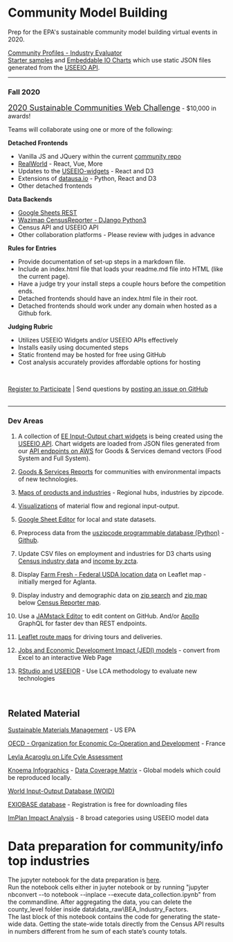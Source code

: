 <h1 class="h1-home">Community Model&nbsp;Building</h1>

Prep for the EPA's sustainable community model building virtual events in 2020.   

<!--
Supply chain "License to Operate" with the support of the community.

### Code for Atlanta Projects  

Slack #epa

<b>1. Teams</b>: Brainstorm Projects - [Review maps and charts](tools/), [Review inventory exchange](tools/#places)   

<b>2. GitHub</b>: Experiment with [GitHub Packages](https://help.github.com/en/github/managing-packages-with-github-packages/about-github-packages#supported-clients-and-formats)  
  Is it possible to pull just the [community](https://github.com/datascape/community) "tools" folder into [model.georgia](https://github.com/datascape/model.georgia) repo?   

<b>3. Leaflet</b>: [Place a round image](https://github.com/ilyankou/Leaflet.IconMaterial/issues/3) over a [Leaflet.IconMaterial](https://github.com/ilyankou/Leaflet.IconMaterial) map point, which allows for color assignment. [Test here](/community/hubs).   
-->


<!--
	https://www.wrld3d.com/wrld.js/latest/docs/leaflet/L.DivIcon/
-->
 

[Community Profiles - Industry Evaluator](info/#view=mosaic&count=30)  
[Starter samples](start/) <!--and [datasets](https://github.com/modelearth/community) -->and 
[Embeddable IO Charts](../io/charts) which use static JSON files generated from the [USEEIO&nbsp;API](https://github.com/usepa/useeio_api/wiki/Use-the-API).  

---
<!--
### Volunteer Projects

We need assistance pre-processing lat/lon centers for zip codes, cities and counties - for all states (and countries).  

We'll use these for the [Farm Fresh Produce Map location filters](impact/?show=farmfresh&design=1) which are also used for Covid-19 supply maps.
-->

### Fall 2020

<a href="https://model.earth/community/challenge" style="font-size:18px">2020 Sustainable Communities Web Challenge</a> - $10,000 in awards!  

<!--
Join a project at <a href="https://www.meetup.com/codeforatlanta/">Code for Atlanta</a> with [Code for America](https://www.codeforamerica.org/) 
-->

Teams will collaborate using one or more of the following:  

<b>Detached Frontends</b>
- Vanilla JS and JQuery within the current [community repo](start)
- [RealWorld](https://neighborhood.org/realworld) - React, Vue, More  
- Updates to the [USEEIO-widgets](https://github.com/USEPA/useeio-widgets) - React and D3
- Extensions of [datausa.io](https://datausa.io) - Python, React and D3
- Other detached frontends  


<b>Data Backends</b>
- [Google Sheets REST](https://neighborhood.org/editor)  
- [Wazimap CensusReporter - DJango Python3](../../community/resources/censusreporter)  
- Census API and USEEIO API  
- Other collaboration platforms - Please review with judges in advance  

<!--
- [Umbraco - .NET used by Chapel Hill and San Francisco](https://umbraco.com/products/umbraco-heartcore/)  
-->

<!--
<b>Trust Level Services</b>
- Google Cloud websockets
- Other Auth services  
-->


**Rules for Entries** 

- Provide documentation of set-up steps in a markdown file.
- Include an index.html file that loads your readme.md file into HTML (like the current page).
- Have a judge try your install steps a couple hours before the competition ends.  
- Detached frontends should have an index.html file in their root.
- Detached frontends should work under any domain when hosted as a Github fork.  

**Judging Rubric**  

- Utilizes USEEIO Widgets and/or USEEIO APIs effectively  
- Installs easily using documented steps       
- Static frontend may be hosted for free using GitHub    
- Cost analysis accurately provides affordable options for hosting<!--API's and Websockets (Over $20/month, Under $20/month, Free!)-->    
<br>

<a href="challenge/registration/">Register to Participate</a> | 
Send questions by [posting an issue on GitHub](https://github.com/modelearth/community/issues)  
<br>
<hr>

### Dev Areas

1. A collection of [EE Input-Output chart widgets](https://modelearth.github.io/io/charts) is being created using the [USEEIO API](https://github.com/usepa/useeio_api/wiki/Use-the-API). Chart widgets are loaded from JSON files generated from 
our [API endpoints on AWS](https://s3.amazonaws.com/useeio-api-go-swagger-staging/index.html) <!-- also https://smmtool.app.cloud.gov/ -->for Goods & Services demand vectors (Food System and Full System).  

2. [Goods & Services Reports](info/) for communities with environmental impacts of new technologies.   

3. [Maps of products and industries](start/maps) - Regional hubs, industries by zipcode.  

4. [Visualizations](start/charts/) of material flow and regional input-output.  

5. [Google Sheet Editor](https://neighborhood.org/editor) for local and state datasets.

1. Preprocess data from the [uszipcode programmable database (Python)](https://uszipcode.readthedocs.io/01-Tutorial/index.html) - [Github](https://github.com/MacHu-GWU/uszipcode-project).  

1. Update CSV files on employment and industries for D3 charts using [Census industry data](industries) and [income by zcta](prep/all)<!--[projections](prep/regression/)-->.  

1. Display [Farm Fresh - Federal USDA location data](farmfresh/ga) on Leaflet map - initially merged for Aglanta.  


1. Display industry and demographic data on [zip search](zip/#zip=30315) and [zip map](zip/leaflet/) below [Census Reporter map](https://censusreporter.org/profiles/86000US30313-30313/).

1. Use a [JAMstack Editor](https://headlesscms.org/) to edit content on GitHub. 
And/or <a href="https://www.apollographql.com/docs/apollo-server/">Apollo</a> GraphQL for faster dev than<!--the point-to-point nature of--> REST endpoints.  

1. <a href="start/routing/">Leaflet route maps</a> for driving tours and deliveries.

1. [Jobs and Economic Development Impact (JEDI) models](https://www.nrel.gov/analysis/jedi/models.html) - convert from Excel to an interactive Web Page

1. [RStudio and USEEIOR](https://modelearth.github.io/io/naics) - Use LCA methodology to evaluate new technologies
<!--

1. Use [PWA Starter](resources/pwa) to add an index.html page and thumbnails to the pwa folder.

1. Display [Georgia Recycling data](recycling/ga/) in Leaflet map layers.


1. Deploy Leaflet in Widget. Include [windy.com](https://windy.com) weather layer using their [API for Leaflet](https://github.com/windycom/API).


1. Cross-relate Goods & Services NAICS industries with Harmonized System (HS Codes) for [International Trade](https://georgiadata.github.io/display/products/)
-->

<!--
International postal codes
https://pypi.org/project/zipcodes/

National Renewable Energy Laboratory (NREL) - alternative fuel stations 
	https://developer.nrel.gov/docs/transportation/alt-fuel-stations-v1/all/#ev-network-id-record-fields

13. Activate Netlify Identity or Firebase Hosting using [Google Cloud Build](https://medium.com/serverlessguru/aws-to-gcp-web-applications-89ed92070832) and/or [ERPNext](https://aws.amazon.com/marketplace/pp/B015GHHU7M) (MariaDB/Python/AWS EC2).

14. [Climate Change Action Plans](https://www.c2es.org/document/climate-action-plans/) - Incorporate how other states support information exchanges.  
-->

<br>



## Related Material

<!--
There is growing trend across industry to trace the entire supply chain. 
Responsible sourcing allows manufacturers to...
-->

[Sustainable Materials Management](https://www.epa.gov/smm) - US EPA  
<!--
[Recycling and Resource Recovery as a Tool for Regional Economic Development](https://www.epa.gov/smm/sustainable-materials-management-smm-web-academy-webinar-recycling-and-resource-recovery-tool) - Webinar: Nov 20, 2019, 1PM  
-->
[OECD - Organization for Economic
Co-Operation and Development](https://www.oecd.org/sti/ind/measuring-trade-in-value-added.htm) - France  

<!-- GEOD - Global Economic Open Database  -->

[Leyla Acaroglu on Life Cyle Assessment](https://medium.com/disruptive-design/a-guide-to-life-cycle-thinking-b762ab49bce3)   

[Knoema Infographics](https://knoema.com/infographics) - [Data Coverage Matrix](https://knoema.com/atlas/matrix) - Global models which could be reproduced locally.  

[World Input-Output Database (WOID)](http://www.wiod.org/otherdb)  

<!-- https://simapro.com/products/exiobase-database/-->
[EXIOBASE database](https://www.exiobase.eu/) - Registration is free for downloading files  

[ImPlan Impact Analysis](https://implanhelp.zendesk.com/hc/en-us/articles/360039284273-Environmental-Data) - 8 broad categories using USEEIO model data  


<!--
USCSD Materials Marketplace - Seems to be members only. Wes has a contact that worked on it.
https://usbcsd.org/materials

Southern Regional Science Association
http://www.srsa.org/
-->


<!-- Re-connect with Polo in early January. Provide: 

1) Description of problem (e.g., high level problems, opportunities for ML, vis, the combination, etc.)

2) Description of data (how students will access them, how large, etc.)

3) Ways to communicate with you over the course of project (e.g., use a Slack group, each project team in a separate private Slack channel)  

https://poloclub.github.io/cse6242-2019fall-campus/project.html


Create a Sankey chart with a return flow:
https://www.sciencedirect.com/science/article/pii/S0921344917301167
-->

<h1 class="h1-home"> Data preparation for community/info top industries</h1>

The jupyter notebook for the data preparation is [here](info/data/data_collection.ipynb).  
Run the notebook cells either in juyter notebook or by running "jupyter nbconvert --to notebook --inplace --execute data_collection.ipynb" from the commandline. After aggregating the data, you can delete the county_level folder inside data\data_raw\BEA_Industry_Factors.  
The last block of this notebook contains the code for generating the state-wide data. Getting the state-wide totals directly from the Census API results in numbers different from he sum of each state’s county totals.


